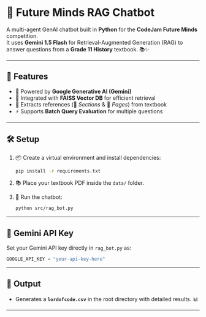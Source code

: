 # 🤖 Future Minds RAG Chatbot

A multi-agent GenAI chatbot built in **Python** for the **CodeJam Future Minds** competition.  
It uses **Gemini 1.5 Flash** for Retrieval-Augmented Generation (RAG) to answer questions from a **Grade 11 History** textbook. 📚✨

---

## 🚀 Features

- 🤖 Powered by **Google Generative AI (Gemini)**
- 📁 Integrated with **FAISS Vector DB** for efficient retrieval
- 📌 Extracts references (📄 *Sections* & 📑 *Pages*) from textbook
- ⚡ Supports **Batch Query Evaluation** for multiple questions

---

## 🛠️ Setup

1. 📦 Create a virtual environment and install dependencies:

   ```bash
   pip install -r requirements.txt
   ```

2. 📚 Place your textbook PDF inside the `data/` folder.

3. 🧠 Run the chatbot:

   ```bash
   python src/rag_bot.py
   ```

---

## 🔑 Gemini API Key

Set your Gemini API key directly in `rag_bot.py` as:

```python
GOOGLE_API_KEY = "your-api-key-here"
```

---

## 📄 Output

- Generates a **`lordofcode.csv`** in the root directory with detailed results. 📊

---

